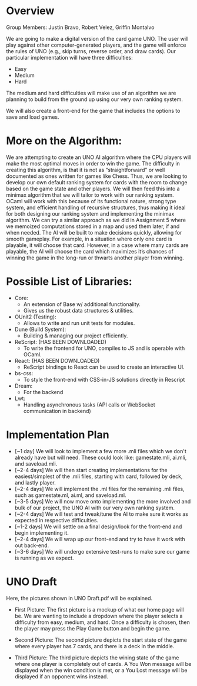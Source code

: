 # Overview

Group Members: Justin Bravo, Robert Velez, Griffin Montalvo

We are going to make a digital version of the card game UNO. The user will play against other computer-generated players, and the game will enforce the rules of UNO (e.g., skip turns, reverse order, and draw cards). Our particular implementation will have three difficulties:

- Easy
- Medium
- Hard

The medium and hard difficulties will make use of an algorithm we are planning to build from the ground up using our very own ranking system.

We will also create a front-end for the game that includes the options to save and load games.

# More on the Algorithm: 
We are attempting to create an UNO AI algorithm where the CPU players will make the most optimal moves in order to win the game. The difficulty in creating this algorithm, is that it is not as “straightforward” or well documented as ones written for games like Chess. Thus, we are looking to develop our own default ranking system for cards with the room to change based on the game state and other players. We will then feed this into a minimax algorithm that we will tailor to work with our ranking system. OCaml will work with this because of its functional nature, strong type system, and efficient handling of recursive structures, thus making it ideal for both designing our ranking system and implementing the minimax algorithm. We can try a similar approach as we did in Assignment 5 where we memoized computations stored in a map and used them later, if and when needed. The AI will be built to make decisions quickly, allowing for smooth gameplay. For example, in a situation where only one card is playable, it will choose that card. However, in a case where many cards are playable, the AI will choose the card which maximizes it’s chances of winning the game in the long-run or thwarts another player from winning.

# Possible List of Libraries:

- Core: 
    - An extension of Base w/ additional functionality.
    - Gives us the robust data structures & utilities.
- OUnit2 (Testing):
    - Allows to write and run unit tests for modules.
- Dune (Build System):
    - Building & managing our project efficiently.
- ReScript: (HAS BEEN DOWNLOADED)
    - To write the frontend for UNO, compiles to JS and is operable with OCaml.
- React: (HAS BEEN DOWNLOADED)
    - ReScript bindings to React can be used to create an interactive UI.
- bs-css:
    - To style the front-end with CSS-in-JS solutions directly in Rescript
- Dream:
    - For the backend
- Lwt:
    - Handling asynchronous tasks (API calls or WebSocket communication in backend)


# Implementation Plan

- [~1 day] We will look to implement a few more .mli files which we don't already have but will need. These could look like: gamestate.mli, ai.mli, and saveload.mli.
- [~2-4 days] We will then start creating implementations for the easiest/simplest of the .mli files, starting with card, followed by deck, and lastly player.
- [~2-4 days] We will implement the .ml files for the remaining .mli files, such as gamestate.ml, ai.ml, and saveload.ml.
- [~3-5 days] We will now move onto implementing the more involved and bulk of our project, the UNO AI with our very own ranking system.
- [~2-4 days] We will test and tweak/tune the AI to make sure it works as expected in respective difficulties.
- [~1-2 days] We will settle on a final design/look for the front-end and begin implementing it.
- [~2-4 days] We will wrap up our front-end and try to have it work with out back-end.
- [~3-6 days] We will undergo extensive test-runs to make sure our game is running as we expect.


# UNO Draft
Here, the pictures shown in UNO Draft.pdf will be explained.

- First Picture: The first picture is a mockup of what our home page will be. We are wanting to include a dropdown where the player selects a 
difficulty from easy, medium, and hard. Once a difficulty is chosen, then the player may press the Play Game button and begin the game.

- Second Picture: The second picture depicts the start state of the game where every player has 7 cards, and there is a deck in the middle.

- Third Picture: The third picture depicts the wining state of the game where one player is completely out of cards. A You Won message will be
displayed when the win condition is met, or a You Lost message will be displayed if an opponent wins instead.
